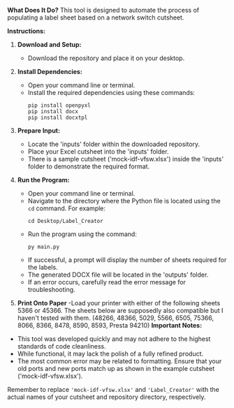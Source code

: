 **What Does It Do?**
This tool is designed to automate the process of populating a label sheet based on a network switch cutsheet.

**Instructions:**

1. **Download and Setup:**
   - Download the repository and place it on your desktop.

2. **Install Dependencies:**
   - Open your command line or terminal.
   - Install the required dependencies using these commands:
     ```
     pip install openpyxl
     pip install docx
     pip install docxtpl
     ```

3. **Prepare Input:**
   - Locate the 'inputs' folder within the downloaded repository.
   - Place your Excel cutsheet into the 'inputs' folder.
   - There is a sample cutsheet ('mock-idf-vfsw.xlsx') inside the 'inputs' folder to demonstrate the required format.

4. **Run the Program:**
   - Open your command line or terminal.
   - Navigate to the directory where the Python file is located using the `cd` command. For example:
     ```
     cd Desktop/Label_Creator
     ```
   - Run the program using the command:
     ```
     py main.py
     ```
   - If successful, a prompt will display the number of sheets required for the labels.
   - The generated DOCX file will be located in the 'outputs' folder.
   - If an error occurs, carefully read the error message for troubleshooting.
5. **Print Onto Paper**
   -Load your printer with either of the following sheets 5366 or 45366. The sheets below are supposedly also compatible but I haven't tested with them.
   (48266, 48366, 5029, 5566, 6505, 75366, 8066, 8366, 8478, 8590, 8593, Presta 94210)
**Important Notes:**
- This tool was developed quickly and may not adhere to the highest standards of code cleanliness.
- While functional, it may lack the polish of a fully refined product.
- The most common error may be related to formatting. Ensure that your old ports and new ports match up as shown in the example cutsheet ('mock-idf-vfsw.xlsx').

Remember to replace `'mock-idf-vfsw.xlsx'` and `'Label_Creator'` with the actual names of your cutsheet and repository directory, respectively.
